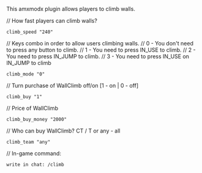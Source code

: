 This amxmodx plugin allows players to climb walls.

// How fast players can climb walls?

`climb_speed "240"`

// Keys combo in order to allow users climbing walls.
// 0 - You don't need to press any button to climb.
// 1 - You need to press IN_USE to climb.
// 2 - You need to press IN_JUMP to climb.
// 3 - You need to press IN_USE on IN_JUMP to climb

`climb_mode "0"`

// Turn purchase of WallClimb off/on [1 - on | 0 - off]

`climb_buy "1"`

// Price of WallClimb

`climb_buy_money "2000"`

// Who can buy WallClimb? CT / T or any - all

`climb_team "any"`

// In-game command:

`write in chat: /climb`